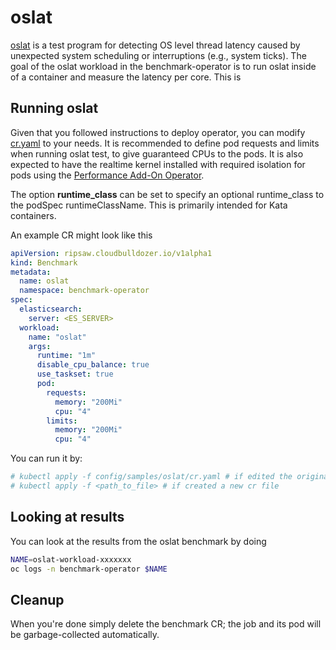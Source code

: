 # oslat

[oslat](https://github.com/xzpeter/oslat) is a test program for detecting OS level thread latency caused by unexpected system scheduling or interruptions (e.g., system ticks).
The goal of the oslat workload in the benchmark-operator is to run oslat inside of a container and measure the latency per core. This is

## Running oslat

Given that you followed instructions to deploy operator, you can modify [cr.yaml](../config/samples/oslat/cr.yaml) to your needs.
It is recommended to define pod requests and limits when running oslat test, to give guaranteed CPUs to the pods. It is also expected to have the
realtime kernel installed with required isolation for pods using the [Performance Add-On Operator](https://github.com/openshift-kni/performance-addon-operators).

The option **runtime_class** can be set to specify an optional
runtime_class to the podSpec runtimeClassName.  This is primarily
intended for Kata containers.

An example CR might look like this

```yaml
apiVersion: ripsaw.cloudbulldozer.io/v1alpha1
kind: Benchmark
metadata:
  name: oslat
  namespace: benchmark-operator
spec:
  elasticsearch:
    server: <ES_SERVER>
  workload:
    name: "oslat"
    args:
      runtime: "1m"
      disable_cpu_balance: true
      use_taskset: true
      pod:
        requests:
          memory: "200Mi"
          cpu: "4"
        limits:
          memory: "200Mi"
          cpu: "4"
```

You can run it by:

```bash
# kubectl apply -f config/samples/oslat/cr.yaml # if edited the original one
# kubectl apply -f <path_to_file> # if created a new cr file
```
## Looking at results

You can look at the results from the oslat benchmark by doing

```bash
NAME=oslat-workload-xxxxxxx
oc logs -n benchmark-operator $NAME
```

## Cleanup

When you're done simply delete the benchmark CR; the job and its pod will be garbage-collected automatically.

